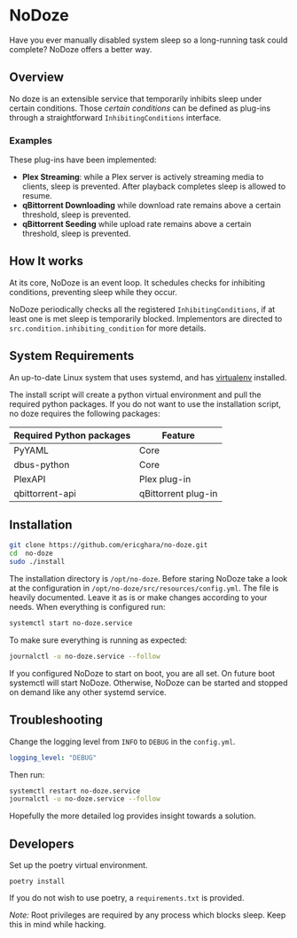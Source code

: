 # NoDoze

Have you ever manually disabled system sleep so a long-running task could complete?  NoDoze offers a better way.

## Overview

No doze is an extensible service that temporarily inhibits sleep under certain conditions. Those *certain conditions*
can be defined as plug-ins through a straightforward `InhibitingConditions` interface.

### Examples

These plug-ins have been implemented:

* **Plex Streaming**: while a Plex server is actively streaming media to clients, sleep is prevented. After playback
  completes sleep is allowed to resume.
* **qBittorrent Downloading** while download rate remains above a certain threshold, sleep is prevented.
* **qBittorrent Seeding** while upload rate remains above a certain threshold, sleep is prevented.

## How It works

At its core, NoDoze is an event loop. It schedules checks for inhibiting conditions, preventing sleep while they occur.  

NoDoze periodically checks all the registered `InhibitingConditions`, if at least one is met sleep is temporarily blocked.
Implementors are directed to `src.condition.inhibiting_condition` for more details.

## System Requirements

An up-to-date Linux system that uses systemd, and has [virtualenv](https://github.com/pypa/virtualenv) installed.  

The install script  will create a python virtual environment and pull the required python packages.
If you do not want to use the installation script, no doze requires the following packages: 

| Required Python packages | Feature             |
|--------------------------|---------------------|
| PyYAML                   | Core                |
| dbus-python              | Core                |
| PlexAPI                  | Plex plug-in        |
| qbittorrent-api          | qBittorrent plug-in |

## Installation

```bash
git clone https://github.com/ericghara/no-doze.git
cd  no-doze
sudo ./install
```

The installation directory is `/opt/no-doze`.  Before staring NoDoze take a look at the configuration in 
`/opt/no-doze/src/resources/config.yml`.  The file is heavily documented. Leave it as is or make changes according to your
needs.  When everything is configured run:
```bash
systemctl start no-doze.service
```

To make sure everything is running as expected:

```bash
journalctl -u no-doze.service --follow
```

If you configured NoDoze to start on boot, you are all set.  On future boot systemctl will start NoDoze.  Otherwise, NoDoze
can be started and stopped on demand like any other systemd service.

## Troubleshooting
Change the logging level from `INFO` to `DEBUG` in the `config.yml`.
```yaml
logging_level: "DEBUG"
```
Then run:
```bash
systemctl restart no-doze.service
journalctl -u no-doze.service --follow
```
Hopefully the more detailed log provides insight towards a solution.
## Developers

Set up the poetry virtual environment.
```
poetry install
```
If you do not wish to use poetry, a `requirements.txt` is provided.

*Note:* Root privileges are required by any process which blocks sleep.  Keep this in mind while hacking.



